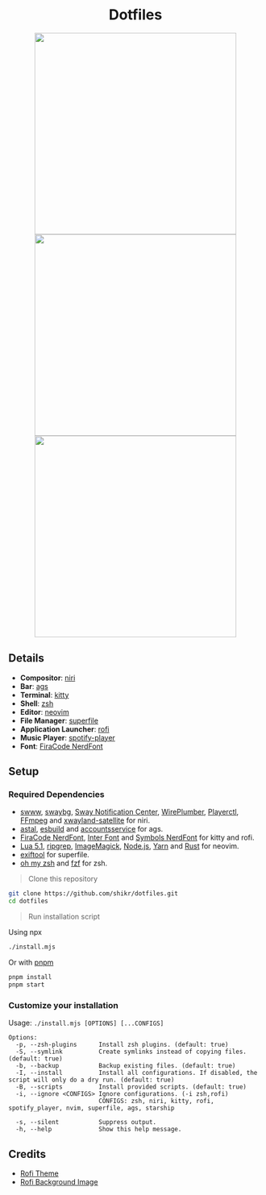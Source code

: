 <div align="center">
  <h1>Dotfiles</h1>
</div>

<p align="center">
  <img src="assets/neovim.png" width="400">
  <img src="assets/rofi.png" width="400">
  <img src="assets/spotify-player.png" width="400">
</p>

## Details

- **Compositor**: [niri](https://github.com/YaLTeR/niri)
- **Bar**: [ags](https://github.com/Aylur/ags)
- **Terminal**: [kitty](https://github.com/kovidgoyal/kitty/)
- **Shell**: [zsh](https://www.zsh.org/)
- **Editor**: [neovim](https://github.com/neovim/neovim)
- **File Manager**: [superfile](https://github.com/yorukot/superfile)
- **Application Launcher**: [rofi](https://github.com/davatorium/rofi)
- **Music Player**: [spotify-player](https://github.com/aome510/spotify-player)
- **Font**: [FiraCode NerdFont](https://www.nerdfonts.com/font-downloads)

## Setup

### Required Dependencies

- [swww](https://github.com/LGFae/swww), [swaybg](https://github.com/swaywm/swaybg), [Sway Notification Center](https://github.com/ErikReider/SwayNotificationCenter), [WirePlumber](https://pipewire.pages.freedesktop.org/wireplumber/), [Playerctl](https://github.com/altdesktop/playerctl), [FFmpeg](https://ffmpeg.org/) and [xwayland-satellite](https://github.com/Supreeeme/xwayland-satellite) for niri.
- [astal](https://aylur.github.io/astal/), [esbuild](https://esbuild.github.io/) and [accountsservice](https://gitlab.freedesktop.org/accountsservice/accountsservice) for ags.
- [FiraCode NerdFont](https://www.nerdfonts.com/font-downloads), [Inter Font](https://rsms.me/inter/) and [Symbols NerdFont](https://www.nerdfonts.com/font-downloads) for kitty and rofi.
- [Lua 5.1](https://www.lua.org/download.html), [ripgrep](https://github.com/BurntSushi/ripgrep#installation), [ImageMagick](https://imagemagick.org/script/download.php), [Node.js](https://nodejs.org/es/download), [Yarn](https://classic.yarnpkg.com/lang/en/docs/install/) and [Rust](https://www.rust-lang.org/tools/install) for neovim.
- [exiftool](https://exiftool.org/) for superfile.
- [oh my zsh](https://ohmyz.sh/) and [fzf](https://github.com/junegunn/fzf) for zsh.

> Clone this repository

```sh
git clone https://github.com/shikr/dotfiles.git
cd dotfiles
```

> Run installation script

Using npx

```sh
./install.mjs
```

Or with [pnpm](https://pnpm.io/)

```sh
pnpm install
pnpm start
```

### Customize your installation

Usage: `./install.mjs [OPTIONS] [...CONFIGS]`

```
Options:
  -p, --zsh-plugins      Install zsh plugins. (default: true)
  -S, --symlink          Create symlinks instead of copying files. (default: true)
  -b, --backup           Backup existing files. (default: true)
  -I, --install          Install all configurations. If disabled, the script will only do a dry run. (default: true)
  -B, --scripts          Install provided scripts. (default: true)
  -i, --ignore <CONFIGS> Ignore configurations. (-i zsh,rofi)
                         CONFIGS: zsh, niri, kitty, rofi, spotify_player, nvim, superfile, ags, starship

  -s, --silent           Suppress output.
  -h, --help             Show this help message.
```

## Credits

- [Rofi Theme](https://github.com/adi1090x/rofi)
- [Rofi Background Image](https://www.pixiv.net/artworks/60839445)
